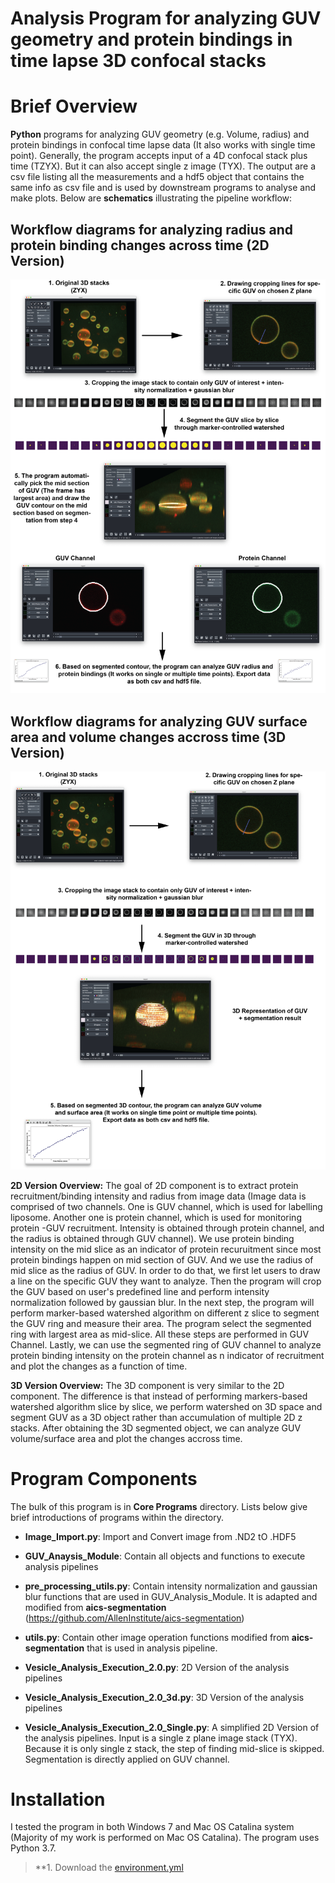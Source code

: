# Analysis Program for analyzing GUV geometry and protein bindings in time lapse 3D confocal stacks

# Brief Overview

**Python** programs for analyzing GUV geometry (e.g. Volume, radius) and protein bindings in confocal time lapse data (It also works with single time point). Generally, the program accepts input of a 4D confocal stack plus time (TZYX). But it can also accept single z image (TYX). The output are a csv file listing all the measurements and a hdf5 object that contains the same info as csv file and is used by downstream programs to analyse and make plots. Below are **schematics** illustrating the pipeline workflow:  

## Workflow diagrams for analyzing radius and protein binding changes across time (2D Version)
![](Pipeline%20Images/GUV%20Analysis%20Pick%20Middle%20Frame%20Workflow.png)

## Workflow diagrams for analyzing GUV surface area and volume changes accross time (3D Version)
![](Pipeline%20Images/GUV%20Analysis%203D%20Pipeline.png)

**2D Version Overview:** 
The goal of 2D component is to extract protein recruitment/binding intensity and radius from image data (Image data is comprised of two channels. One is GUV channel, which is used for labelling liposome. Another one is protein channel, which is used for monitoring protein -GUV recruitment. Intensity is obtained through protein channel, and the radius is obtained through GUV channel). We use protein binding intensity on the mid slice as an indicator of protein recuruitment since most protein bindings happen on mid section of GUV. And we use the radius of mid slice as the radius of GUV. In order to do that, we first let users to draw a line on the specific GUV they want to analyze. Then the program will crop the GUV based on user's predefined line and perform intensity normalization followed by gaussian blur. In the next step, the program will perform marker-based watershed algorithm on different z slice to segment the GUV ring and measure their area. The program select the segmented ring with largest area as mid-slice. All these steps are performed in GUV Channel. Lastly, we can use the segmented ring of GUV channel to analyze protein binding intensity on the protein channel as n indicator of recruitment and plot the changes as a function of time.

**3D Version Overview:**
The 3D component is very similar to the 2D component. The difference is that instead of performing markers-based watershed algorithm slice by slice, we perform watershed on 3D space and segment GUV as a 3D object rather than accumulation of multiple 2D z stacks. After obtaining the 3D segmented object, we can analyze GUV volume/surface area and plot the changes accross time.

# Program Components
The bulk of this program is in **Core Programs** directory. Lists below give brief introductions of programs within the directory.

* **Image_Import.py**: Import and Convert image from .ND2 tO .HDF5

* **GUV_Anaysis_Module**: Contain all objects and functions to execute analysis pipelines

* **pre_processing_utils.py**: Contain intensity normalization and gaussian blur functions that are used in GUV_Analysis_Module. It is adapted and modified from **aics-segmentation** (https://github.com/AllenInstitute/aics-segmentation) 

* **utils.py**: Contain other image operation functions modified from **aics-segmentation** that is used in analysis pipeline.

* **Vesicle_Analysis_Execution_2.0.py**: 2D Version of the analysis pipelines

* **Vesicle_Analysis_Execution_2.0_3d.py**: 3D Version of the analysis pipelines

* **Vesicle_Analysis_Execution_2.0_Single.py**: A simplified 2D Version of the analysis pipelines. Input is a single z plane image stack (TYX). Because it is only single z stack, the step of finding mid-slice is skipped. Segmentation is directly applied on GUV channel.

# Installation
I tested the program in both Windows 7 and Mac OS Catalina system (Majority of my work is performed on Mac OS Catalina). The program uses Python 3.7.

> **1. Download the [environment.yml](environment.yml) 
